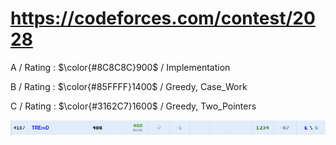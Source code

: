 # https://codeforces.com/contest/2028

A / Rating : $\color{#8C8C8C}900$ / Implementation

B / Rating : $\color{#85FFFF}1400$ / Greedy, Case_Work

C / Rating : $\color{#3162C7}1600$ / Greedy, Two_Pointers

![My Image](https://github.com/kss418/Codeforces/blob/main/Images/986_.png)
